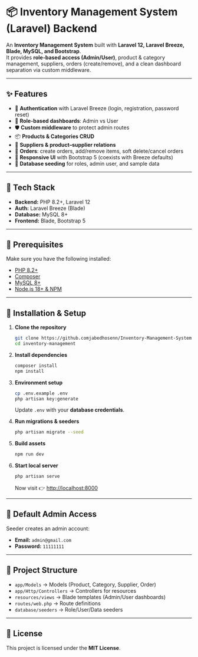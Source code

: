 # 📦 Inventory Management System (Laravel) Backend

An **Inventory Management System** built with **Laravel 12, Laravel Breeze, Blade, MySQL, and Bootstrap**.  
It provides **role-based access (Admin/User)**, product & category management, suppliers, orders (create/remove), and a clean dashboard separation via custom middleware.  

---

## ✨ Features

- 🔑 **Authentication** with Laravel Breeze (login, registration, password reset)  
- 👥 **Role-based dashboards**: Admin vs User  
- 🛡 **Custom middleware** to protect admin routes  
- 📦 **Products & Categories CRUD**  
- 🏢 **Suppliers & product–supplier relations**  
- 📝 **Orders**: create orders, add/remove items, soft delete/cancel orders  
- 📱 **Responsive UI** with Bootstrap 5 (coexists with Breeze defaults)  
- 🌱 **Database seeding** for roles, admin user, and sample data  

---

## 🧱 Tech Stack

- **Backend:** PHP 8.2+, Laravel 12 
- **Auth:** Laravel Breeze (Blade)  
- **Database:** MySQL 8+  
- **Frontend:** Blade, Bootstrap 5 

---

## 🔧 Prerequisites

Make sure you have the following installed:

- [PHP 8.2+](https://www.php.net/downloads)  
- [Composer](https://getcomposer.org/)  
- [MySQL 8+](https://dev.mysql.com/downloads/)  
- [Node.js 18+ & NPM](https://nodejs.org/)  

---

## 🚀 Installation & Setup

1. **Clone the repository**  
   ```bash
   git clone https://github.comjabedhosenn/Inventory-Management-System-Backend.git
   cd inventory-management
   ```

2. **Install dependencies**  
   ```bash
   composer install
   npm install
   ```

3. **Environment setup**  
   ```bash
   cp .env.example .env
   php artisan key:generate
   ```

   Update `.env` with your **database credentials**.  

4. **Run migrations & seeders**  
   ```bash
   php artisan migrate --seed
   ```

5. **Build assets**  
   ```bash
   npm run dev
   ```

6. **Start local server**  
   ```bash
   php artisan serve
   ```

   Now visit 👉 [http://localhost:8000](http://localhost:8000)  

---

## 👤 Default Admin Access

Seeder creates an admin account:  

- **Email:** `admin@gmail.com`  
- **Password:** `11111111`  

---

## 📂 Project Structure

- `app/Models` → Models (Product, Category, Supplier, Order)  
- `app/Http/Controllers` → Controllers for resources  
- `resources/views` → Blade templates (Admin/User dashboards)  
- `routes/web.php` → Route definitions  
- `database/seeders` → Role/User/Data seeders  

---


## 📜 License

This project is licensed under the **MIT License**.  
